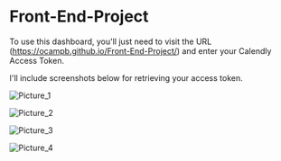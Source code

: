 # Front-End-Project

To use this dashboard, you'll just need to visit the URL (https://ocampb.github.io/Front-End-Project/) and enter your Calendly Access Token. 

I'll include screenshots below for retrieving your access token. 

![Picture_1](https://user-images.githubusercontent.com/106823996/179252495-169d1899-b343-4c97-ba58-0f4f8799d8af.png)

![Picture_2](https://user-images.githubusercontent.com/106823996/179252515-40bee1dd-2b0a-4554-952f-a0d8529630f5.png)

![Picture_3](https://user-images.githubusercontent.com/106823996/179252540-036bd509-cb16-42eb-9cfb-1e1e2bbd12f8.png)

![Picture_4](https://user-images.githubusercontent.com/106823996/179252553-0353d386-5a46-40b9-af91-6b28c321b3b7.png)
